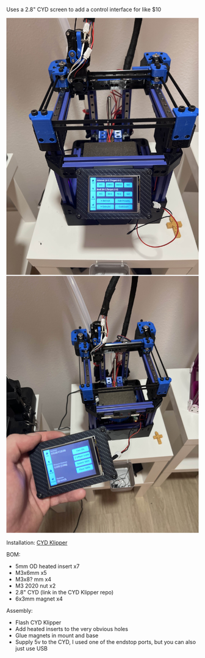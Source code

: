 Uses a 2.8" CYD screen to add a control interface for like $10

![img1](IMG_6435.jpg)
![img1](IMG_6436.jpg)

Installation: [CYD Klipper](https://github.com/suchmememanyskill/CYD-Klipper)

BOM:

- 5mm OD heated insert x7
- M3x6mm x5
- M3x8? mm x4
- M3 2020 nut x2
- 2.8" CYD (link in the CYD Klipper repo)
- 6x3mm magnet x4

Assembly:

- Flash CYD Klipper
- Add heated inserts to the very obvious holes
- Glue magnets in mount and base
- Supply 5v to the CYD, I used one of the endstop ports, but you can also just use USB